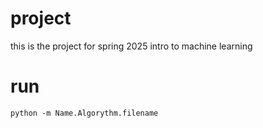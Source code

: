 # project
 this is the project for spring 2025 intro to machine learning

# run

```
python -m Name.Algorythm.filename

 ```